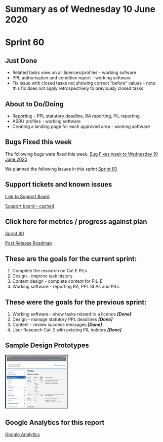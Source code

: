 # Summary as of Wednesday 10 June 2020 

# Sprint 60

## Just Done
* Related tasks view on all licences/profiles - working sofware
* PPL authorisation and condition report - working software
* Fix issue with closed tasks not showing correct “before” values - note: this fix does not apply retrospectively to previously closed tasks

## About to Do/Doing
* Reporting - PPL statutory deadline, RA reporting, PIL reporting
* ASRU profiles - working software
* Creating a landing page for each approved area - working software

## Bugs Fixed this week
The following bugs were fixed this week.
[Bug Fixes week to Wednesday 10 June 2020](graphs/bugs10062020.png)

We planned the following issues in this sprint 
[Sprint 60](graphs/sprint10062020.png)

## Support tickets and known issues
[Link to Support Board](https://collaboration.homeoffice.gov.uk/jira/secure/RapidBoard.jspa?rapidView=1717&selectedIssue=ASSB-253)

[Support board - cached](graphs/supportBoard10062020.png)

## Click here for metrics / progress against plan
[Sprint 60](graphs/progress10062020.png)

[Post Release Roadmap](graphs/roadmap10062020.png)

## These are the goals for the current sprint:

1. Complete the research on Cat E PILs 
2. Design - improve task history 
3. Content design - complete content for PIL-E 
4. Working software - reporting RA, PPL SLAs and PILs

## These were the goals for the previous sprint:

1. Working software - show tasks related to a licence ***[Done]*** 
2. Design - manage statutory PPL deadlines ***[Done]***
3. Content - review success messages ***[Done]***
4. User Research Cat-E with existing PIL holders ***[Done]***

## Sample Design Prototypes
<a href="graphs/proto1_10062020.png"><img src="graphs/proto1_10062020.png" alt="HTML5 Icon" width="200" style="border:2px solid black"></a>
<br>


## Google Analytics for this report
[Google Analytics](graphs/GA10062020.png)

